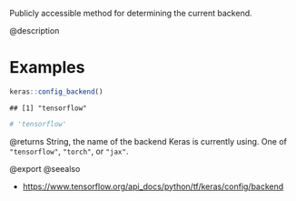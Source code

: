 Publicly accessible method for determining the current backend.

@description

# Examples

```r
keras::config_backend()
```

```
## [1] "tensorflow"
```

```r
# 'tensorflow'
```

@returns
String, the name of the backend Keras is currently using. One of
`"tensorflow"`, `"torch"`, or `"jax"`.

@export
@seealso
+ <https://www.tensorflow.org/api_docs/python/tf/keras/config/backend>
